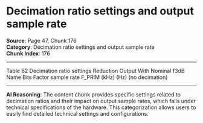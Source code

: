 # Decimation ratio settings and output sample rate

**Source**: Page 47, Chunk 176  
**Category**: Decimation ratio settings and output sample rate  
**Chunk Index**: 176

---

Table 62 Decimation ratio settings
Reduction Output With Nominal f3dB
Name Bits
Factor sample rate F_PRIM (kHz) (Hz)
(no decimation)

---

**AI Reasoning**: The content chunk provides specific settings related to decimation ratios and their impact on output sample rates, which falls under technical specifications of the hardware. This categorization allows users to easily find detailed technical settings and configurations.
